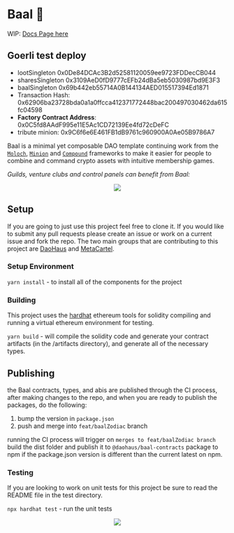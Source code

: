 # Baal 👺

WIP: [Docs Page here](https://baal-docs.vercel.app/)

## Goerli test deploy

- lootSingleton 0x0De84DCAc3B2d52581120059ee9723FDDecCB044
- sharesSingleton 0x3109AeD0fD9777cEFb24dBa5eb5030987bd9E3F3
- baalSingleton 0x69b442eb55714A0B144134AED015517394Ed1871
- Transaction Hash: 0x62906ba23728bda0a1a0ffcca412371772448bac200497030462da615fc04598
- **Factory Contract Address**: 0x0C5fd8AAdF995e11E5Ac1CD72139Ee4fd72cDeFC
- tribute minion: 0x9C6f6e6E461FB1dB9761c960900A0Ae05B9786A7

Baal is a minimal yet composable DAO template continuing work from the [`Moloch`](https://github.com/MolochVentures/moloch), [`Minion`](https://github.com/raid-guild/moloch-minion) and [`Compound`](https://github.com/compound-finance/compound-protocol/tree/master/contracts/Governance) frameworks to make it easier for people to combine and command crypto assets with intuitive membership games.

*Guilds, venture clubs and control panels can benefit from Baal:*

<p align="center"><img src="https://media.giphy.com/media/rgwNTGFUbNTgsgiYha/giphy.gif"></p>

## Setup

If you are going to just use this project feel free to clone it.  If you would like to submit any pull requests please create an issue or work on a current issue and fork the repo.  The two main groups that are contributing to this project are [DaoHaus](https://discord.com/channels/709210493549674598) and [MetaCartel](https://discord.com/channels/702325961433284609).

### Setup Environment

`yarn install` - to install all of the components for the project

### Building

This project uses the [hardhat](https://hardhat.org/) ethereum tools for solidity compiling and running a virtual ethereum environment for testing.

`yarn build` - will compile the solidity code and generate your contract artifacts (in the /artifacts directory), and generate all of the necessary types.

## Publishing

the Baal contracts, types, and abis are published through the CI process, after making changes to the repo, and when you are ready to publish the packages, do the following:

1) bump the version in `package.json`
2) push and merge into `feat/baalZodiac` branch

running the CI process will trigger on `merges to feat/baalZodiac branch` build the dist folder and publish it to `@daohaus/baal-contracts` package to npm if the package.json version is different than the current latest on npm.

### Testing

If you are looking to work on unit tests for this project be sure to read the README file in the test directory.

`npx hardhat test` - run the unit tests

<p align="center"><img src="https://media.giphy.com/media/rgwNTGFUbNTgsgiYha/giphy.gif"></p>
